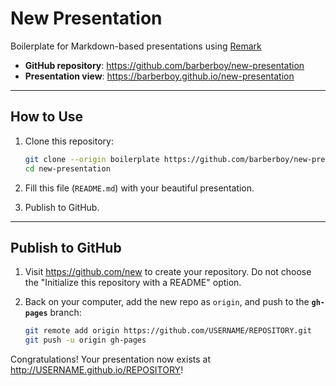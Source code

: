 New Presentation
================

Boilerplate for Markdown-based presentations using [Remark](http://remarkjs.com)

- **GitHub repository**: <https://github.com/barberboy/new-presentation>
- **Presentation view**: <https://barberboy.github.io/new-presentation>

---

## How to Use

1. Clone this repository:

   ```sh
   git clone --origin boilerplate https://github.com/barberboy/new-presentation
   cd new-presentation
   ```

2. Fill this file (`README.md`) with your beautiful presentation.

3. Publish to GitHub.

---

## Publish to GitHub

1. Visit <https://github.com/new> to create your repository. Do not choose the "Initialize this repository with a README" option.
2. Back on your computer, add the new repo as `origin`, and push to the **`gh-pages`** branch:

   ```sh
   git remote add origin https://github.com/USERNAME/REPOSITORY.git
   git push -u origin gh-pages
   ```

Congratulations! Your presentation now exists at <http://USERNAME.github.io/REPOSITORY>!

